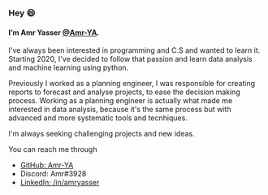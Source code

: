 ###  Hey 😄

#### I’m Amr Yasser <a href=https://github.com/Amr-YA/>@Amr-YA</a>.

I've always been interested in programming and C.S and wanted to learn it.
Starting 2020, I've decided to follow that passion and learn data analysis and machine learning using python.

Previously I worked as a planning engineer, I was responsible for creating reports to forecast and analyse projects, to ease the decision making process.
Working as a planning engineer is actually what made me interested in data analysis, because it's the same process but with advanced and more systematic tools and tecnhiques.

I'm always seeking challenging projects and new ideas.

You can reach me through 
- <a href=https://github.com/Amr-YA/>GitHub: Amr-YA</a>
- Discord: Amr#3928
- <a href=http://www.linkedin.com/in/amryasser>LinkedIn: /in/amryasser </a>
